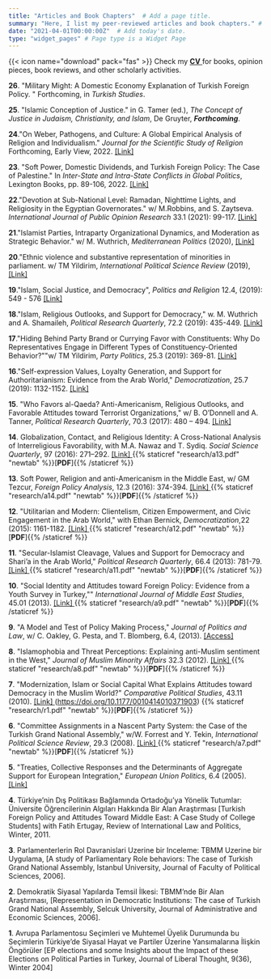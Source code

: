 ```yaml
---
title: "Articles and Book Chapters"  # Add a page title.
summary: "Here, I list my peer-reviewed articles and book chapters." # Add a page description.
date: "2021-04-01T00:00:00Z"  # Add today's date.
type: "widget_pages" # Page type is a Widget Page
---
```


{{< icon name="download" pack="fas" >}} Check my <a href="https://www.dropbox.com/s/w4t5otvs4fsrao4/CV_2021.pdf?dl=0"> **CV** </a> for books, opinion pieces, book reviews, and other scholarly activities.

**26**. "Military Might: A Domestic Economy Explanation of Turkish Foreign Policy. " Forthcoming, in _Turkish Studies_. 

**25**. "Islamic Conception of Justice." in G. Tamer (ed.), _The Concept of Justice in Judaism, Christianity, and Islam_, De Gruyter, _**Forthcoming**_.

**24**."On Weber, Pathogens, and Culture: A Global Empirical Analysis of Religion and Individualism." _Journal for the Scientific Study of Religion_ Forthcoming, Early View, 2022. <a href="https://doi.org/10.1111/jssr.12778"> [Link]</a>

**23**. "Soft Power, Domestic Dividends, and Turkish Foreign Policy: The Case of Palestine." In _Inter-State and Intra-State Conflicts in Global Politics_, Lexington Books, pp. 89-106, 2022.  <a href= "https://rowman.com/ISBN/9781793652546/Inter-State-and-Intra-State-Conflicts-in-Global-Politics-From-Eurasia-to-China"> [Link]</a>

**22**."Devotion at Sub-National Level: Ramadan, Nighttime Lights, and Religiosity in the Egyptian Governorates." w/ M.Robbins, and S. Zaytseva. _International Journal of Public Opinion Research_ 33.1 (2021): 99-117. <a href="https://academic.oup.com/ijpor/advance-article/doi/10.1093/ijpor/edaa019/6018002?guestAccessKey=0094e236-8895-4786-a931-89443c74600b"> [Link]</a>

**21**."Islamist Parties, Intraparty Organizational Dynamics, and Moderation as Strategic Behavior." w/ M. Wuthrich, _Mediterranean Politics_ (2020), <a href="https://doi.org/10.1080/13629395.2020.1790165">[Link]</a>

**20**."Ethnic violence and substantive representation of minorities in parliament. w/ TM Yildirim, _International Political Science Review_ (2019), <a href="https://doi.org/10.1177/0192512119891528">[Link]</a>

**19**."Islam, Social Justice, and Democracy", _Politics and Religion_ 12.4, (2019): 549 - 576 <a href="https://doi.org/10.1017/S1755048318000810">[Link]</a>

**18**."Islam, Religious Outlooks, and Support for Democracy," w. M. Wuthrich and A. Shamaileh,  _Political Research Quarterly_, 72.2 (2019): 435-449. <a href="https://doi.org/10.1177/1065912918793233">[Link]</a>

**17**."Hiding Behind Party Brand or Currying Favor with Constituents: Why Do Representatives Engage in Different Types of Constituency-Oriented Behavior?""w/ TM Yildirim, _Party Politics_, 25.3 (2019): 369-81. <a href="https://doi.org/10.1177/1354068817720438">[Link]</a>

**16**."Self-expression Values, Loyalty Generation, and Support for Authoritarianism: Evidence from the Arab World,"  _Democratization_, 25.7 (2019): 1132-1152. <a href="https://doi.org/10.1080/13510347.2018.1450388"> [Link]</a>

**15**. "Who Favors al-Qaeda? Anti-Americanism, Religious Outlooks, and Favorable Attitudes toward Terrorist Organizations,"  w/ B. O’Donnell and A. Tanner, _Political Research Quarterly_, 70.3 (2017): 480 – 494. <a href="https://doi.org/10.1177/1065912917702498">[Link] </a>

**14**. Globalization, Contact, and Religious Identity: A Cross-National Analysis of Interreligious Favorability, with M.A. Nawaz and T. Sydiq.  _Social Science Quarterly_, 97 (2016): 271–292. <a href="https://doi.org/10.1111/ssqu.12221">[Link] </a> {{% staticref "research/a13.pdf" "newtab" %}}[**PDF**]{{% /staticref %}}

**13**. Soft Power, Religion and anti-Americanism in the Middle East, w/ GM Tezcur, _Foreign Policy Analysis_, 12.3 (2016): 374-394.  <a href="https://doi.org/10.1111/fpa.12090">[Link] </a> {{% staticref "research/a14.pdf" "newtab" %}}[**PDF**]{{% /staticref %}}

**12**. "Utilitarian and Modern: Clientelism, Citizen Empowerment, and Civic Engagement in the Arab World," with Ethan Bernick, _Democratization_,22 (2015): 1161-1182. <a href="https://doi.org/10.1080/13510347.2014.928696">[Link] </a> {{% staticref "research/a12.pdf" "newtab" %}}[**PDF**]{{% /staticref %}}

**11**. "Secular-Islamist Cleavage, Values and Support for Democracy and Shari’a in the Arab World," _Political Research Quarterly_, 66.4 (2013): 781-79.  <a href="https://doi.org/10.1177/1065912912470759">[Link] </a> {{% staticref "research/a11.pdf" "newtab" %}}[**PDF**]{{% /staticref %}}

**10**. "Social Identity and Attitudes toward Foreign Policy: Evidence from a Youth Survey in Turkey,"" _International Journal of Middle East Studies_, 45.01 (2013).  <a href="https://doi.org/10.1017/S0020743812001249">[Link] </a> {{% staticref "research/a9.pdf" "newtab" %}}[**PDF**]{{% /staticref %}}

**9**. "A Model and Test of Policy Making Process," _Journal of Politics and Law_, w/ C. Oakley, G. Pesta, and T. Blomberg, 6.4, (2013). <a href="http://www.ccsenet.org/journal/index.php/jpl/article/view/32408"> [Access] <a/>

**8**. "Islamophobia and Threat Perceptions: Explaining anti-Muslim sentiment in the West," _Journal of Muslim Minority Affairs_ 32.3 (2012).  <a href="https://doi.org/10.1080/13602004.2012.727291">[Link] </a> {{% staticref "research/a8.pdf" "newtab" %}}[**PDF**]{{% /staticref %}}

**7**. "Modernization, Islam or Social Capital What Explains Attitudes toward Democracy in the Muslim World?" _Comparative Political Studies_, 43.11 (2010). <a href="https://doi.org/10.1177/0010414010371903"> [Link] <a/> (https://doi.org/10.1177/0010414010371903) {{% staticref "research/r1.pdf" "newtab" %}}[**PDF**]{{% /staticref %}}

**6**. "Committee Assignments in a Nascent Party System: the Case of the Turkish Grand National Assembly," w/W. Forrest and Y. Tekin, _International Political Science Review_, 29.3 (2008). <a href="https://doi.org/10.1177/0192512107088389">[Link] </a> {{% staticref "research/a7.pdf" "newtab" %}}[**PDF**]{{% /staticref %}}

**5**. "Treaties, Collective Responses and the Determinants of Aggregate Support for European Integration," _European Union Politics_, 6.4 (2005).<a href="https://doi.org/10.1177/1465116505057818">[Link] </a>  

**4**. Türkiye’nin Dış Politikası Bağlamında Ortadoğu’ya Yönelik Tutumlar: Üniversite Öğrencilerinin Algıları Hakkında Bir Alan Araştırması [Turkish Foreign Policy and Attitudes Toward Middle East: A Case Study of College Students] with Fatih Ertugay, Review of International Law and Politics, Winter, 2011.

**3**. Parlamenterlerin Rol Davranislari Uzerine bir Inceleme: TBMM Uzerine bir Uygulama, [A study of Parliamentary Role behaviors: The case of Turkish Grand National Assembly, Istanbul University, Journal of Faculty of Political Sciences, 2006].

**2**. Demokratik Siyasal Yapılarda Temsil İlkesi: TBMM’nde Bir Alan Araştırması, [Representation in Democratic Institutions: The case of Turkish Grand National Assembly, Selcuk University, Journal of Administrative and Economic Sciences, 2006].

**1**. Avrupa Parlamentosu Seçimleri ve Muhtemel Üyelik Durumunda bu Seçimlerin Türkiye’de Siyasal Hayat ve Partiler Üzerine Yansımalarına İlişkin Öngörüler [EP elections and some Insights about the Impact of these Elections on Political Parties in Turkey, Journal of Liberal Thought, 9(36), Winter 2004]
